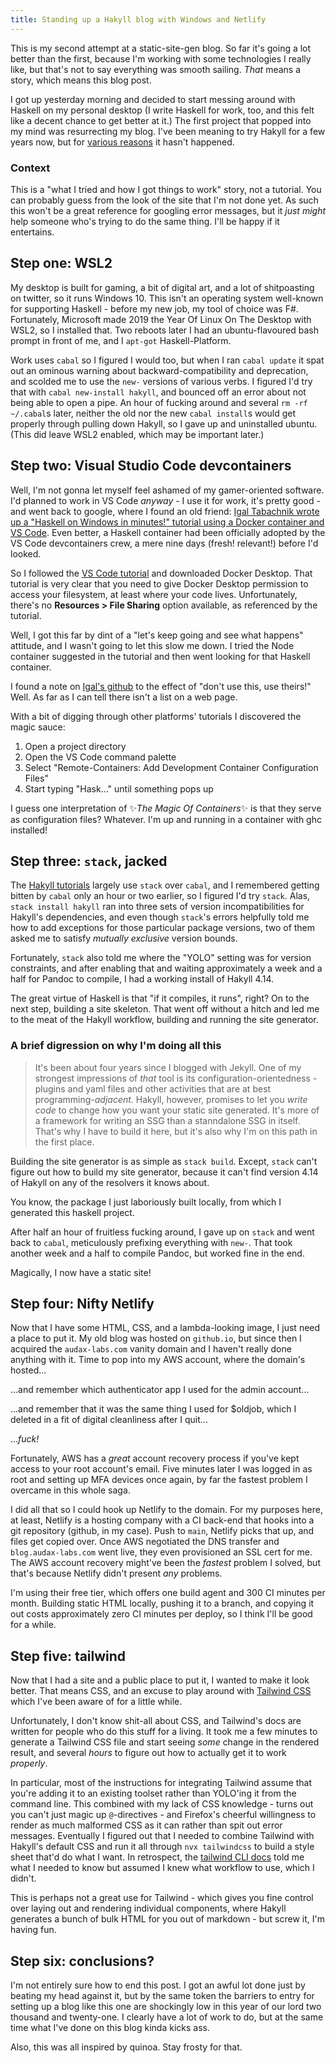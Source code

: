 ```yaml
---
title: Standing up a Hakyll blog with Windows and Netlify
---
```


This is my second attempt at a static-site-gen blog. So far it's going a lot
better than the first, because I'm working with some technologies I really
like, but that's not to say everything was smooth sailing. _That_ means a
story, which means this blog post.

I got up yesterday morning and decided to start messing around with Haskell on
my personal desktop (I write Haskell for work, too, and this felt like a decent
chance to get better at it.) The first project that popped into my mind was
resurrecting my blog. I've been meaning to try Hakyll for a few years now, but
for [various reasons](https://twitter.com/arachnocapital2/status/1421898007021195268)
it hasn't happened.

### Context

This is a "what I tried and how I got things to work" story, not a tutorial.
You can probably guess from the look of the site that I'm not done yet. As such
this won't be a great reference for googling error messages, but it _just might_
help someone who's trying to do the same thing. I'll be happy if it entertains.

## Step one: WSL2

My desktop is built for gaming, a bit of digital art, and a lot of shitpoasting
on twitter, so it runs Windows 10. This isn't an operating system well-known for
supporting Haskell - before my new job, my tool of choice was F#. Fortunately,
Microsoft made 2019 the Year Of Linux On The Desktop with WSL2, so I installed
that. Two reboots later I had an ubuntu-flavoured bash prompt in front of me,
and I `apt-got` Haskell-Platform.

Work uses `cabal` so I figured I would too, but when I ran `cabal update` it
spat out an ominous warning about backward-compatibility and deprecation, and
scolded me to use the `new-` versions of various verbs. I figured I'd try that
with `cabal new-install hakyll`, and bounced off an error about not being able
to open a pipe. An hour of fucking around and several `rm -rf ~/.cabal`s later,
neither the old nor the new `cabal install`s would get properly through pulling
down Hakyll, so I gave up and uninstalled ubuntu. (This did leave WSL2 enabled,
which may be important later.)

## Step two: Visual Studio Code devcontainers

Well, I'm not gonna let myself feel ashamed of my gamer-oriented software. I'd
planned to work in VS Code _anyway_ - I use it for work, it's pretty good - and
went back to google, where I found an old friend: [Igal Tabachnik wrote up a
"Haskell on Windows in minutes!" tutorial using a Docker container and VS Code](https://hmemcpy.com/2020/02/setting-up-a-haskell-development-environment-in-minutes-in-vscode/).
Even better, a Haskell container had been officially adopted by the VS Code
devcontainers crew, a mere nine days (fresh! relevant!) before I'd looked.

So I followed the [VS Code tutorial](https://code.visualstudio.com/docs/remote/containers)
and downloaded Docker Desktop. That tutorial is very clear that you need to give
Docker Desktop permission to access your filesystem, at least where your code
lives. Unfortunately, there's no **Resources > File Sharing** option available,
as referenced by the tutorial.

Well, I got this far by dint of a "let's keep going and see what happens"
attitude, and I wasn't going to let this slow me down. I tried the Node
container suggested in the tutorial and then went looking for that Haskell
container.

I found a note on [Igal's github](https://github.com/hmemcpy/haskell-hie-devcontainer)
to the effect of "don't use this, use theirs!" Well. As far as I can tell there
isn't a list on a web page.

With a bit of digging through other platforms' tutorials I discovered the magic
sauce:

1. Open a project directory
2. Open the VS Code command palette
3. Select "Remote-Containers: Add Development Container Configuration Files"
4. Start typing "Hask..." until something pops up

I guess one interpretation of ✨_The Magic Of Containers_✨ is that they serve
as configuration files? Whatever. I'm up and running in a container with ghc
installed!

## Step three: `stack`, jacked

The [Hakyll tutorials](https://jaspervdj.be/hakyll/tutorials.html) largely use
`stack` over `cabal`, and I remembered getting bitten by `cabal` only an hour or
two earlier, so I figured I'd try `stack`. Alas, `stack install hakyll` ran into
three sets of version incompatibilities for Hakyll's dependencies, and even
though `stack`'s errors helpfully told me how to add exceptions for those
particular package versions, two of them asked me to satisfy _mutually exclusive_
version bounds.

Fortunately, `stack` also told me where the "YOLO" setting was for version
constraints, and after enabling that and waiting approximately a week and a half
for Pandoc to compile, I had a working install of Hakyll 4.14.

The great virtue of Haskell is that "if it compiles, it runs", right? On to the
next step, building a site skeleton. That went off without a hitch and led me to
the meat of the Hakyll workflow, building and running the site generator.

### A brief digression on why I'm doing all this

> It's been about four years since I blogged with Jekyll. One of my strongest
> impressions of _that_ tool is its configuration-orientedness - plugins and yaml
> files and other activities that are at best programming-_adjacent_. Hakyll,
> however, promises to let you _write code_ to change how you want your static
> site generated. It's more of a framework for writing an SSG than a stanndalone
> SSG in itself. That's why I have to build it here, but it's also why I'm on
> this path in the first place.

Building the site generator is as simple as `stack build`. Except, `stack` can't
figure out how to build my site generator, because it can't find version 4.14 of
Hakyll on any of the resolvers it knows about.

You know, the package I just laboriously built locally, from which I generated
this haskell project.

After half an hour of fruitless fucking around, I gave up on `stack` and went
back to `cabal`, meticulously prefixing everything with `new-`. That took
another week and a half to compile Pandoc, but worked fine in the end.

Magically, I now have a static site!

## Step four: Nifty Netlify

Now that I have some HTML, CSS, and a lambda-looking image, I just need a place
to put it. My old blog was hosted on `github.io`, but since then I acquired the
`audax-labs.com` vanity domain and I haven't really done anything with it. Time
to pop into my AWS account, where the domain's hosted...

...and remember which authenticator app I used for the admin account...

...and remember that it was the same thing I used for $oldjob, which I deleted
in a fit of digital cleanliness after I quit...

..._fuck!_

Fortunately, AWS has a _great_ account recovery process if you've kept access
to your root account's email. Five minutes later I was logged in as root and
setting up MFA devices once again, by far the fastest problem I overcame in
this whole saga.

I did all that so I could hook up Netlify to the domain. For my purposes here,
at least, Netlify is a hosting company with a CI back-end that hooks into a
git repository (github, in my case). Push to `main`, Netlify picks that up, and
files get copied over. Once AWS negotiated the DNS transfer and
`blog.audax-labs.com` went live, they even provisioned an SSL cert for me. The
AWS account recovery might've been the _fastest_ problem I solved, but that's
because Netlify didn't present _any_ problems.

I'm using their free tier, which offers one build agent and 300 CI minutes per
month. Building static HTML locally, pushing it to a branch, and copying it out
costs approximately zero CI minutes per deploy, so I think I'll be good for a
while.

## Step five: tailwind

Now that I had a site and a public place to put it, I wanted to make it look
better. That means CSS, and an excuse to play around with [Tailwind CSS](https://tailwindcss.com)
which I've been aware of for a little while.

Unfortunately, I don't know shit-all about CSS, and Tailwind's docs are written
for people who do this stuff for a living. It took me a few minutes to generate
a Tailwind CSS file and start seeing _some_ change in the rendered result, and
several _hours_ to figure out how to actually get it to work _properly_.

In particular, most of the instructions for integrating Tailwind assume that
you're adding it to an existing toolset rather than YOLO'ing it from the
command line. This combined with my lack of CSS knowledge - turns out you can't
just magic up `@`-directives - and Firefox's cheerful willingness to render as
much malformed CSS as it can rather than spit out error messages. Eventually I
figured out that I needed to combine Tailwind with Hakyll's default CSS and run
it all through `nvx tailwindcss` to build a style sheet that'd do what I want.
In retrospect, the [tailwind CLI docs](https://tailwindcss.com/docs/installation#using-tailwind-cli)
told me what I needed to know but assumed I knew what workflow to use, which I
didn't.

This is perhaps not a great use for Tailwind - which gives you fine control
over laying out and rendering individual components, where Hakyll generates a
bunch of bulk HTML for you out of markdown - but screw it, I'm having fun.

## Step six: conclusions?

I'm not entirely sure how to end this post. I got an awful lot done just by
beating my head against it, but by the same token the barriers to entry for
setting up a blog like this one are shockingly low in this year of our lord
two thousand and twenty-one. I clearly have a lot of work to do, but at the
same time what I've done on this blog kinda kicks ass.

Also, this was all inspired by quinoa. Stay frosty for that.